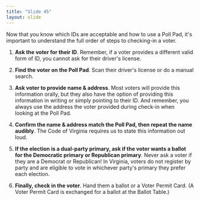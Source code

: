 ```yaml
---
title: "Slide 45"
layout: slide
---
```


Now that you know which IDs are acceptable and how to use a Poll Pad, it's important to understand the full order of steps to checking-in a voter.

1. **Ask the voter for their ID**. Remember, if a voter provides a different valid form of ID, you cannot ask for their driver's license.

2. **Find the voter on the Poll Pad**. Scan their driver's license or do a manual search.

3. **Ask voter to provide name & address**. Most voters will provide this information orally, but they also have the option of providing this information in writing or simply pointing to their ID. And remember, you always use the address the voter provided during check-in when looking at the Poll Pad.

4. **Confirm the name & address match the Poll Pad, then repeat the name audibly**. The Code of Virginia requires us to state this information out loud.

5. **If the election is a dual-party primary, ask if the voter wants a ballot for the Democratic primary or Republican primary**. Never ask a voter if they are a Democrat or Republican! In Virginia, voters do not register by party and are eligible to vote in whichever party's primary they prefer each election.

6. **Finally, check in the voter**. Hand them a ballot or a Voter Permit Card. (A Voter Permit Card is exchanged for a ballot at the Ballot Table.)